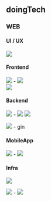 ## doingTech

### WEB  
#### UI / UX
<img src="https://img.shields.io/badge/Figma-F24E1E?style=flat&logo=Figma&logoColor=white"/>  

#### Frontend
<img src="https://img.shields.io/badge/JavaScript-F7DF1E?style=flat&logo=JavaScript&logoColor=white"/> - <img src="https://img.shields.io/badge/Vue.js-4FC08D?style=flat&logo=Vue.js&logoColor=white"/>  
<img src="https://img.shields.io/badge/TypeScript-3178C6?style=flat&logo=TypeScript&logoColor=white"/>  

#### Backend
<img src="https://img.shields.io/badge/Python-3766AB?style=flat&logo=Python&logoColor=white"/> - <img src="https://img.shields.io/badge/Flask-000000?style=flat&logo=Flask&logoColor=white"/> <img src="https://img.shields.io/badge/FastAPI-009688?style=flat&logo=FastAPI&logoColor=white"/>  

<img src="https://img.shields.io/badge/Go-00ADD8?style=flat&logo=Go&logoColor=white"/> - gin  
  
#### MobileApp
<img src="https://img.shields.io/badge/Dart-0175C2?style=flat&logo=Dart&logoColor=white"/> - <img src="https://img.shields.io/badge/Flutter-02569B?style=flat&logo=Flutter&logoColor=white"/>  
  
#### Infra
<img src="https://img.shields.io/badge/AmazonAWS-232F3E?style=flat&logo=AmazonAWS&logoColor=white"/>  

<img src="https://img.shields.io/badge/Docker-2496ED?style=flat&logo=Docker&logoColor=white"/> - <img src="https://img.shields.io/badge/Kubernetes-326CE5?style=flat&logo=Kubernetes&logoColor=white"/>  
